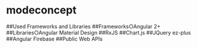 # modeconcept

##Used Frameworks and Libraries 
  ##Frameworks○Angular 2+
  ##Libraries○Angular Material Design
  ##RxJS
  ##Chart.js
  ##JQuery ez-plus
  ##Angular Firebase 
  ##Public Web APIs
